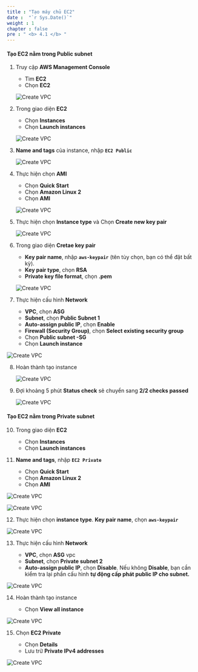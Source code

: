 ```yaml
---
title : "Tạo máy chủ EC2"
date :  "`r Sys.Date()`" 
weight : 1 
chapter : false
pre : " <b> 4.1 </b> "
---
```


#### Tạo EC2 nằm trong Public subnet

1. Truy cập **AWS Management Console**

   - Tìm **EC2**
   - Chọn **EC2**

   ![Create VPC](/images/4-CreateEc2Server-update/1-Create-EC2-Server/EC2-img1.png?featherlight=false&width=60pc)


2. Trong giao diện **EC2**

   - Chọn **Instances**
   - Chọn **Launch instances**

   ![Create VPC](/images/4-CreateEc2Server-update/1-Create-EC2-Server/EC2-img2.png?featherlight=false&width=60pc)

3. **Name and tags** của instance, nhập **```EC2 Public```**

   ![Create VPC](/images/4-CreateEc2Server-update/1-Create-EC2-Server/EC2-img3.png?featherlight=false&width=60pc)

4. Thực hiện chọn **AMI**

   - Chọn **Quick Start**
   - Chọn **Amazon Linux 2**
   - Chọn **AMI**

   ![Create VPC](/images/4-CreateEc2Server-update/1-Create-EC2-Server/EC2-img4.png?featherlight=false&width=60pc)

5. Thực hiện chọn **Instance type** và Chọn **Create new key pair**

   ![Create VPC](/images/4-CreateEc2Server-update/1-Create-EC2-Server/EC2-img5.png?featherlight=false&width=60pc)

6. Trong giao diện **Cretae key pair**

   - **Key pair name**, nhập **```aws-keypair```** (tên tùy chọn, bạn có thể đặt bất kỳ).
   - **Key pair type**, chọn **RSA**
   - **Private key file format**, chọn **.pem**

   ![Create VPC](/images/4-CreateEc2Server-update/1-Create-EC2-Server/EC2-img6.png?featherlight=false&width=60pc)

7.  Thực hiện cấu hình **Network**

    - **VPC**, chọn **ASG**
    - **Subnet**, chọn **Public Subnet 1**
    - **Auto-assign public IP**, chọn **Enable**
    - **Firewall (Security Group)**, chọn **Select existing security group**
    - Chọn **Public subnet -SG**
    - Chọn **Launch instance**

   ![Create VPC](/images/4-CreateEc2Server-update/1-Create-EC2-Server/EC2-img7.png?featherlight=false&width=60pc)

8. Hoàn thành tạo instance

   ![Create VPC](/images/4-CreateEc2Server-update/1-Create-EC2-Server/EC2-img8.png?featherlight=false&width=60pc)

9. Đợi khoảng 5 phút **Status check** sẽ chuyển sang **2/2 checks passed**

   ![Create VPC](/images/4-CreateEc2Server-update/1-Create-EC2-Server/EC2-img9.png?featherlight=false&width=60pc)

#### Tạo EC2 nằm trong Private subnet

10. Trong giao diện **EC2**

    - Chọn **Instances**
    - Chọn **Launch instances**

11. **Name and tags**, nhập **```EC2 Private```**

     - Chọn **Quick Start**
     - Chọn **Amazon Linux 2**
     - Chọn **AMI**

   ![Create VPC](/images/4-CreateEc2Server-update/1-Create-EC2-Server/EC2-img10.png?featherlight=false&width=60pc)

   ![Create VPC](/images/4-CreateEc2Server-update/1-Create-EC2-Server/EC2-img11.png?featherlight=false&width=60pc)

12.    Thực hiện chọn **instance type**. **Key pair name**, chọn **```aws-keypair```**

   ![Create VPC](/images/4-CreateEc2Server-update/1-Create-EC2-Server/EC2-img12.png?featherlight=false&width=60pc)

13.   Thực hiện cấu hình **Network**

      - **VPC**, chọn **ASG** vpc
      - **Subnet**, chọn **Private subnet 2**
      - **Auto-assign public IP**, chọn **Disable**. Nếu không **Disable**, bạn cần kiểm tra lại phần cấu hình **tự động cấp phát public IP cho subnet.** 

   ![Create VPC](/images/4-CreateEc2Server-update/1-Create-EC2-Server/EC2-img13.png?featherlight=false&width=60pc)

14.    Hoàn thành tạo instance

         - Chọn **View all instance**

   ![Create VPC](/images/4-CreateEc2Server-update/1-Create-EC2-Server/EC2-img14.png?featherlight=false&width=60pc)

15.    Chọn **EC2 Private**

         - Chọn **Details**
         - Lưu trữ **Private IPv4 addresses**

   ![Create VPC](/images/4-CreateEc2Server-update/1-Create-EC2-Server/EC2-img15.png?featherlight=false&width=60pc)

